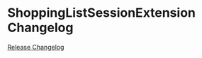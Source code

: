 # ShoppingListSessionExtension Changelog

[Release Changelog](https://github.com/spryker/shopping-list-session-extension/releases)
